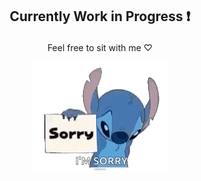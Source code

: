 ## <p align=center> Currently Work in Progress ❗
<p align=center> Feel free to sit with me ♡






<p align="center">
  <img src="https://github.com/SodanGum/SodanGum/blob/d45866022ef4342b1ad400ed3bd68e5d0f003849/sad-sorry.gif" />
</p>
